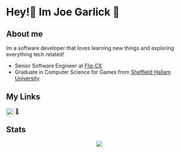 # Hey!👋 Im Joe Garlick 🧄

## About me

Im a software developer that loves learning new things and exploring everything tech related!

- Senior Software Engineer at [Flip CX](https://flipcx.com/)
- Graduate in Computer Science for Games from [Sheffield Hallam University](https://www.shu.ac.uk/)

## My Links

<a href="https://www.linkedin.com/in/joe-garlick-b8b8b1117/">
  <img align="left" alt="Joe Garlicks's LinkedIn" width="22px" src="https://raw.githubusercontent.com/peterthehan/peterthehan/master/assets/linkedin.svg" />
</a>
<a href="https://garlickbread.com/">
  🧄
</a>
<br>

## Stats

<p align="center"> <img src="https://github-readme-stats.vercel.app/api?username=jcbjoe&count_private=true&show_icons=true&theme=gotham" /> </p>
